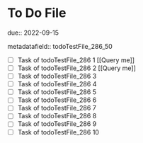 # To Do File

due:: 2022-09-15

metadatafield:: todoTestFile_286_50

- [ ] Task of todoTestFile_286 1 [[Query me]]
- [ ] Task of todoTestFile_286 2 [[Query me]]
- [ ] Task of todoTestFile_286 3
- [ ] Task of todoTestFile_286 4
- [ ] Task of todoTestFile_286 5
- [ ] Task of todoTestFile_286 6
- [ ] Task of todoTestFile_286 7
- [ ] Task of todoTestFile_286 8
- [ ] Task of todoTestFile_286 9
- [ ] Task of todoTestFile_286 10